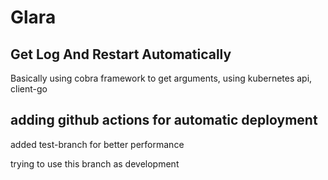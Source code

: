 
# Glara 

## Get Log And Restart Automatically

Basically using cobra framework to get arguments, using kubernetes api, client-go

## adding github actions for automatic deployment

added test-branch for better performance

trying to use this branch as development
